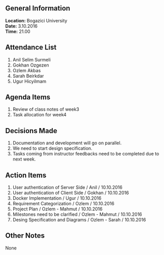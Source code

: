 ## General Information
**Location:**	Bogazici University   
**Date:**		3.10.2016   
**Time:**		21.00

## Attendance List
1. Anil Selim Surmeli    
2. Gokhan Ozgezen      
3. Ozlem Akbas   
4. Sarah Beirkdar    
5. Ugur Hicyilmam   

## Agenda Items
1. Review of class notes of week3
2. Task allocation for week4

## Decisions Made
1. Documentation and development will go on parallel.    
2. We need to start design specification.   
3. Tasks coming from instructor feedbacks need to be completed due to next week.   

## Action Items
1. User authentication of Server Side / Anil / 10.10.2016   
2. User authentication of Client Side / Gokhan / 10.10.2016    
3. Docker Implementation / Ugur / 10.10.2016    
4. Requirement Categorization / Ozlem / 10.10.2016    
5. Project Plan / Ozlem - Mahmut / 10.10.2016   
6. Milestones need to be clarified / Ozlem - Mahmut / 10.10.2016   
7. Desing Specification and Diagrams / Ozlem - Sarah / 10.10.2016   

## Other Notes
None
